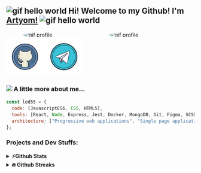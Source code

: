 ## <img alt='gif hello world' src="https://media.giphy.com/media/j5hWF2V3RlNGItTkGc/giphy.gif" width="50"> Hi! Welcome to my Github! I'm [Artyom!](https://github.com/Lod55/) <img alt='gif hello world' src="https://media.giphy.com/media/j5hWF2V3RlNGItTkGc/giphy.gif" width="50">

<img alt='gif profile' align='right' src="https://user-images.githubusercontent.com/70688794/127490605-9eec9ce3-786e-497d-8abf-c5b414101aef.gif" width="230" style='border-radius: 100%'>
<img alt='gif profile' align='right' src="https://user-images.githubusercontent.com/70688794/127491474-f1495bcf-ae5b-4da8-a2e3-f54792a0c64a.gif" width="230" style='border-radius: 100%'>


[![Github Lod55](https://raw.githubusercontent.com/prysya/prysya/main/icons/icons8-github.png)](https://github.com/Lod55)
[![Telegram: lodkin55](https://raw.githubusercontent.com/prysya/prysya/main/icons/icons8-telegram.png)](https://t.me/lodkin55)

### <img src="https://media.giphy.com/media/WUlplcMpOCEmTGBtBW/giphy.gif" width="50"> A little more about me...

```javascript
const lod55 = {
  code: [JavascriptES6, CSS, HTML5],
  tools: [React, Node, Express, Jest, Docker, MongoDB, Git, Figma, SCSS, Postman, Photoshop],
  architecture: ["Progressive web applications", "Single page applications"],
};
```

### Projects and Dev Stuffs:


<details>	
  <summary><b>⚡Github Stats</b></summary>

<img height="180em" width='50%' src="https://github-readme-stats.vercel.app/api?username=lod55&theme=tokyonight&show_icons=true&hide_border=true&&count_private=true&include_all_commits=true" />
<img height="180em" width='50%' src="https://github-readme-stats.vercel.app/api/top-langs/?username=lod55&theme=tokyonight&exclude_repo=KNN-Image-Classification&show_icons=true&hide_border=true&layout=compact&langs_count=8"/>
</details>

<details>	
  <summary><b>🔥 Github Streaks</b></summary>

<img height="180em" src="https://github-readme-streak-stats.herokuapp.com/?user=lod55&theme=tokyonight&hide_border=true" />
</details>
